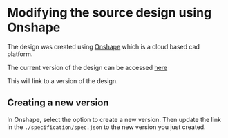 # Modifying the source design using Onshape

The design was created using [Onshape](https://www.onshape.com/en/) which is a cloud based cad platform.

The current version of the design can be accessed [here](https://cad.onshape.com/documents/6708fa4a223ba561cfee81c3/v/91d5132fb2983cd48c57086d/e/0ce3e6e11e59d396f5d56dab?renderMode=0&uiState=62fe887a176e14202d704955)

This will link to a version of the design.

## Creating a new version

In Onshape, select the option to create a new version. Then update the link in the `./specification/spec.json` to the new version you just created.
